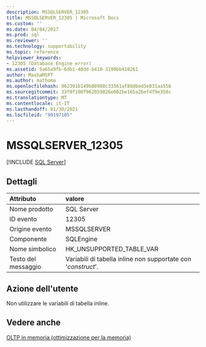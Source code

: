 ```yaml
---
description: MSSQLSERVER_12305
title: MSSQLSERVER_12305 | Microsoft Docs
ms.custom: ''
ms.date: 04/04/2017
ms.prod: sql
ms.reviewer: ''
ms.technology: supportability
ms.topic: reference
helpviewer_keywords:
- 12305 (Database Engine error)
ms.assetid: 5a65a9fb-6db1-40dd-b410-3199bb410261
author: MashaMSFT
ms.author: mathoma
ms.openlocfilehash: 962391b149b88988c33561af88dbed5e031aa556
ms.sourcegitcommit: 33f0f190f962059826e002be165a2bef4f9e350c
ms.translationtype: MT
ms.contentlocale: it-IT
ms.lasthandoff: 01/30/2021
ms.locfileid: "99197105"
---
```

# <a name="mssqlserver_12305"></a>MSSQLSERVER_12305
 [!INCLUDE [SQL Server](../../includes/applies-to-version/sqlserver.md)]
  
## <a name="details"></a>Dettagli  
  
| Attributo | valore |  
| :-------- | :---- |  
|Nome prodotto|SQL Server|  
|ID evento|12305|  
|Origine evento|MSSQLSERVER|  
|Componente|SQLEngine|  
|Nome simbolico|HK_UNSUPPORTED_TABLE_VAR|  
|Testo del messaggio|Variabili di tabella inline non supportate con '*construct*'.|  
  
## <a name="user-action"></a>Azione dell'utente  
Non utilizzare le variabili di tabella inline.  
  
## <a name="see-also"></a>Vedere anche  
[OLTP in memoria &#40;ottimizzazione per la memoria&#41;](~/relational-databases/in-memory-oltp/in-memory-oltp-in-memory-optimization.md)  
  
